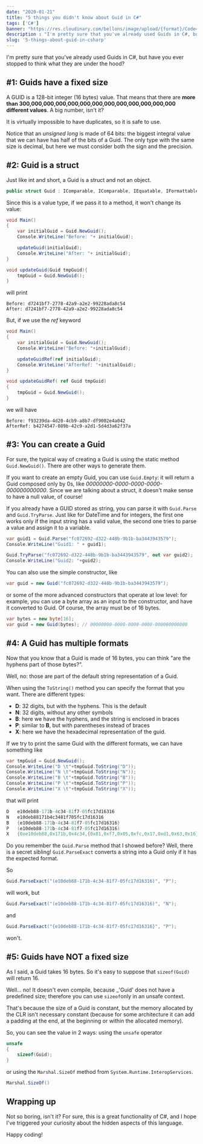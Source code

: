 ```yaml
---
date: "2020-01-21"
title: "5 things you didn't know about Guid in C#"
tags: ['C#']
banner: "https://res.cloudinary.com/bellons/image/upload/{format}/Code4IT/Covers/guids.jpg"
description : "I'm pretty sure that you've already used Guids in C#, but have you ever stopped to think what they are under the hood?"
slug: '5-things-about-guid-in-csharp'
---
```

I'm pretty sure that you've already used Guids in C#, but have you ever stopped to think what they are under the hood?

## #1: Guids have a fixed size

A GUID is a 128-bit integer (16 bytes) value. That means that there are __more than 300,000,000,000,000,000,000,000,000,000,000,000,000 different values__. A big number, isn't it?

It is virtually impossible to have duplicates, so it is safe to use.

Notice that an _unsigned long_ is made of 64 bits: the biggest integral value that we can have has half of the bits of a Guid. The only type with the same size is decimal, but here we must consider both the sign and the precision.

## #2: Guid is a struct

Just like int and short, a Guid is a struct and not an object.

```csharp
public struct Guid : IComparable, IComparable, IEquatable, IFormattable
```

Since this is a value type, if we pass it to a method, it won't change its value:
```csharp
void Main()
{
    var initialGuid = Guid.NewGuid();
    Console.WriteLine("Before: "+ initialGuid);

    updateGuid(initialGuid);
    Console.WriteLine("After: "+ initialGuid);
}

void updateGuid(Guid tmpGuid){
	tmpGuid = Guid.NewGuid();
}
```
will print
```
Before: d7241bf7-2778-42a9-a2e2-99228ada8c54
After: d7241bf7-2778-42a9-a2e2-99228ada8c54
```

But, if we use the _ref_ keyword


```csharp
void Main()
{
    var initialGuid = Guid.NewGuid();
    Console.WriteLine("Before: "+initialGuid);

    updateGuidRef(ref initialGuid);
    Console.WriteLine("AfterRef: "+initialGuid);
}

void updateGuidRef( ref Guid tmpGuid)
{
	tmpGuid = Guid.NewGuid();
}
```
we will have
```
Before: f93239da-4d20-4cb9-a8b7-df9002e4a042
AfterRef: b4274547-089b-42c9-a2d1-5d4d3a62f37a
```

## #3: You can create a Guid

For sure, the typical way of creating a Guid is using the static method `Guid.NewGuid()`. There are other ways to generate them.

If you want to create an empty Guid, you can use `Guid.Empty`: it will return a Guid composed only by 0s, like _00000000-0000-0000-0000-000000000000_. Since we are talking about a struct, it doesn't make sense to have a null value, of course!

If you already have a GUID stored as string, you can parse it with `Guid.Parse` and `Guid.TryParse`. Just like for DateTime and for integers, the first one works only if the input string has a valid value, the second one tries to parse a value and assign it to a variable.

```csharp
var guid1 = Guid.Parse("fc072692-d322-448b-9b1b-ba3443943579");
Console.WriteLine("Guid1: " + guid1);

Guid.TryParse("fc072692-d322-448b-9b1b-ba3443943579", out var guid2);
Console.WriteLine("Guid2: "+guid2);
```

You can also use the simple constructor, like

```csharp
var guid = new Guid("fc072692-d322-448b-9b1b-ba3443943579");
```

or some of the more advanced constructors that operate at low level: for example, you can use a byte array as an input to the constructor, and have it converted to Guid.
Of course, the array must be of 16 bytes.

```csharp
var bytes = new byte[16];
var guid = new Guid(bytes); // 00000000-0000-0000-0000-000000000000
```

## #4: A Guid has multiple formats

Now that you know that a Guid is made of 16 bytes, you can think "are the hyphens part of those bytes?".

Well, no: those are part of the default string representation of a Guid. 

When using the `ToString()` method you can specify the format that you want. There are different types:

* __D__: 32 digits, but with the hyphens. This is the default
* __N__: 32 digits, without any other symbols
* __B__: here we have the hyphens, and the string is enclosed in braces
* __P__: similar to __B__, but with parentheses instead of braces
* __X__: here we have the hexadecimal representation of the guid.

If we try to print the same Guid with the different formats, we can have something like

```csharp
var tmpGuid = Guid.NewGuid();
Console.WriteLine("D \t"+tmpGuid.ToString("D"));
Console.WriteLine("N \t"+tmpGuid.ToString("N"));
Console.WriteLine("B \t"+tmpGuid.ToString("B"));
Console.WriteLine("P \t"+tmpGuid.ToString("P"));
Console.WriteLine("X \t"+tmpGuid.ToString("X"));
```
that will print


```csharp
D   e10deb88-171b-4c34-81f7-05fc17d16316
N   e10deb88171b4c3481f705fc17d16316
B   {e10deb88-171b-4c34-81f7-05fc17d16316}
P   (e10deb88-171b-4c34-81f7-05fc17d16316)
X   {0xe10deb88,0x171b,0x4c34,{0x81,0xf7,0x05,0xfc,0x17,0xd1,0x63,0x16}}
```

Do you remember the `Guid.Parse` method that I showed before? Well, there is a secret sibling! `Guid.ParseExact` converts a string into a Guid only if it has the expected format.

So 

```csharp
Guid.ParseExact("(e10deb88-171b-4c34-81f7-05fc17d16316)", "P");
``` 
will work, but

```csharp
Guid.ParseExact("(e10deb88-171b-4c34-81f7-05fc17d16316)", "N");
``` 
and 
```csharp
Guid.ParseExact("{e10deb88-171b-4c34-81f7-05fc17d16316}", "P");
``` 
won't.


## #5: Guids have NOT a fixed size

As I said, a Guid takes 16 bytes. So it's easy to suppose that `sizeof(Guid)` will return 16.

Well... no! It doesn't even compile, because _'Guid' does not have a predefined size; therefore you can use `sizeof`only in an unsafe context.

That's because the size of a Guid is constant, but the memory allocated by the CLR isn't necessary constant (because for some architecture it can add a padding at the end, at the beginning or within the allocated memory).

So, you can see the value in 2 ways:
using the `unsafe` operator

```csharp
unsafe
{
    sizeof(Guid);
}
```

or using the `Marshal.SizeOf` method from `System.Runtime.InteropServices`.

```csharp
Marshal.SizeOf()
```

## Wrapping up
Not so boring, isn't it? For sure, this is a great functionality of C#, and I hope I've triggered your curiosity about the hidden aspects of this language.

Happy coding!